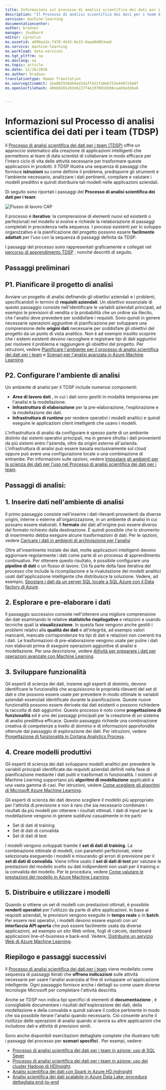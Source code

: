```yaml
---
title: Informazioni sul processo di analisi scientifica dei dati per i team  | Documentazione Microsoft
description: "Il Processo di analisi scientifica dei dati per i team è un metodo sistematico della scienza dei dati per lo sviluppo di applicazioni intelligenti che sfruttano le analisi avanzate."
services: machine-learning
documentationcenter: 
author: bradsev
manager: jhubbard
editor: cgronlun
ms.assetid: a098aa2e-fd79-4543-8e15-9aae9d8b3ee6
ms.service: machine-learning
ms.workload: data-services
ms.tgt_pltfrm: na
ms.devlang: na
ms.topic: article
ms.date: 12/16/2016
ms.author: bradsev
translationtype: Human Translation
ms.sourcegitcommit: 2ea002938d69ad34aff421fa0eb753e449724a8f
ms.openlocfilehash: 49bb8201a93e622774e197801b566caa03ed28a6


---
```

# <a name="what-is-the-team-data-science-process-tdsp"></a>Informazioni sul Processo di analisi scientifica dei dati per i team (TDSP)
Il [Processo di analisi scientifica dei dati per i team (TDSP)](data-science-process-overview.md) offre un approccio sistematico alla creazione di applicazioni intelligenti che permettono ai team di data scientist di collaborare in modo efficace per l'intero ciclo di vita delle attività necessarie per trasformare queste applicazioni in prodotti. Il TDSP illustra una sequenza di passaggi che fornisce **istruzioni** su come definire il problema, predisporre gli strumenti e l'ambiente necessario, analizzare i dati pertinenti, compilare e valutare i modelli predittivi e quindi distribuire tali modelli nelle applicazioni aziendali. 

Di seguito sono riportati i passaggi del **Processo di analisi scientifica dei dati per i team**:  

![Flusso di lavoro CAP](./media/machine-learning-data-science-the-cortana-analytics-process/CAP-workflow.png)

Il processo è **iterativo**: la comprensione di elementi nuovi ed esistenti o perfezionati nel modello si evolve e richiede la rielaborazione di passaggi completati in precedenza nella sequenza. I processi esistenti per lo sviluppo organizzativo e la pianificazione del progetto possono essere **facilmente adattati** per l'uso con la sequenza di passaggi definita da TDSP. 

I passaggi del processo sono rappresentati graficamente e collegati nel [percorso di apprendimento TDSP](https://azure.microsoft.com/documentation/learning-paths/cortana-analytics-process/) , nonché descritti di seguito.  

## <a name="preparation-steps"></a>Passaggi preliminari
## <a name="p1-plan-the-analytics-project"></a>P1. Pianificare il progetto di analisi
Avviare un progetto di analisi definendo gli obiettivi aziendali e i problemi, specificandoli in termini di **requisiti aziendali**. Un obiettivo essenziale di questo passaggio consiste nell'identificare le variabili aziendali principali, ad esempio le previsioni di vendita o la probabilità che un ordine sia illecito, che l'analisi deve prevedere per soddisfare i requisiti. Sono quindi in genere necessarie operazioni aggiuntive di pianificazione per sviluppare una comprensione delle **origini dati** necessarie per soddisfare gli obiettivi del progetto da un punto di vista analitico. Non è ad esempio insolito scoprire che i sistemi esistenti devono raccogliere e registrare tipi di dati aggiuntivi per risolvere il problema e raggiungere gli obiettivi del progetto. Per istruzioni, vedere [Pianificare l'ambiente per il processo di analisi scientifica dei dati per i team](machine-learning-data-science-plan-your-environment.md) e [Scenari per l'analisi avanzata in Azure Machine Learning](machine-learning-data-science-plan-sample-scenarios.md).  

## <a name="p2-setup-analytics-environment"></a>P2. Configurare l'ambiente di analisi
Un ambiente di analisi per il TDSP include numerosi componenti: 

* **Aree di lavoro dati** , in cui i dati sono gestiti in modalità temporanea per l'analisi e la modellazione. 
* **Infrastruttura di elaborazione** per la pre-elaborazione, l'esplorazione e la modellazione dei dati.
* **Infrastruttura di runtime** per rendere operativi i modelli analitici e quindi eseguire le applicazioni client intelligenti che usano i modelli.  

L'infrastruttura di analisi da configurare è spesso parte di un ambiente distinto dai sistemi operativi principali, ma in genere sfrutta i dati provenienti da più sistemi entro l'azienda, oltre da origini esterne all'azienda. L'infrastruttura di analisi può essere basata esclusivamente sul cloud oppure può avere una configurazione locale o una combinazione di entrambe. Per informazioni sulle opzioni, vedere [Impostare gli ambienti per la scienza dei dati per l'uso nel Processo di analisi scientifica dei dati per i team](machine-learning-data-science-environment-setup.md).

## <a name="analytics-steps"></a>Passaggi di analisi:
## <a name="1-ingest-data-into-the-analytical-environment"></a>1. Inserire dati nell'ambiente di analisi
Il primo passaggio consiste nell'inserire i dati rilevanti provenienti da diverse origini, interne o esterne all'organizzazione, in un ambiente di analisi in cui possano essere elaborati. Il **formato** dei dati all'origine può essere diverso dal formato richiesto dalla destinazione. È quindi possibile che lo strumento di inserimento debba eseguire alcune trasformazioni di dati. Per le opzioni, vedere [Caricare i dati in ambienti di archiviazione per l'analisi](machine-learning-data-science-ingest-data.md)

Oltre all'inserimento iniziale dei dati, molte applicazioni intelligenti devono aggiornare regolarmente i dati come parte di un processo di apprendimento continuativo. Per ottenere questo risultato, è possibile configurare una **pipeline di dati** o un flusso di lavoro. Ciò fa parte della fase iterativa del processo che include la ricompilazione e la rivalutazione dei modelli analitici usati dall'applicazione intelligente che distribuisce la soluzione. Vedere, ad esempio, [Spostare i dati da un server SQL locale a SQL Azure con il Data factory di Azure](machine-learning-data-science-move-sql-azure-adf.md).

## <a name="2-explore-and-pre-process-data"></a>2. Esplorare e pre-elaborare i dati
Il passaggio successivo consiste nell'ottenere una migliore comprensione dei dati esaminando le relative **statistiche riepilogative** e relazioni e usando tecniche quali la **visualizzazione**. In questa fase vengono anche gestiti i problemi relativi alla **qualità dei dati** e all'integrità, ad esempio valori mancanti, mancate corrispondenze tra tipi di dati e relazioni non coerenti tra i dati. Le trasformazioni di pre-elaborazione vengono usate per pulire i dati non elaborati prima di eseguire operazioni aggiuntive di analisi e modellazione. Per una descrizione, vedere [Attività per preparare i dati per operazioni avanzate con Machine Learning](machine-learning-data-science-prepare-data.md).

## <a name="3-develop-features"></a>3. Sviluppare funzionalità
Gli esperti di scienza dei dati, insieme agli esperti di dominio, devono identificare le funzionalità che acquisiscono le proprietà rilevanti del set di dati e che possono essere usate per prevedere in modo ottimale le variabili aziendali essenziali identificate durante la pianificazione. Queste nuove funzionalità possono essere derivate dai dati esistenti o possono richiedere la raccolta di dati aggiuntivi. Questo processo è noto come **progettazione di funzionalità** ed è uno dei passaggi principali per la creazione di un sistema di analisi predittiva efficace. Questo passaggio richiede una combinazione creativa di competenze a livello di dominio e di informazioni approfondite ottenute dal passaggio di esplorazione dei dati. Per istruzioni, vedere [Progettazione di funzionalità in Cortana Analytics Process](machine-learning-data-science-create-features.md).

## <a name="4-create-predictive-models"></a>4. Creare modelli produttivi
Gli esperti di scienza dei dati sviluppano modelli analitici per prevedere le variabili principali identificate dai requisiti aziendali definiti nella fase di pianificazione mediante i dati puliti e trasformati in funzionalità. I sistemi di Machine Learning supportano più **algoritmi di modellazione** applicabili a una vasta gamma di casi. Per istruzioni, vedere [Come scegliere gli algoritmi di Microsoft Azure Machine Learning](machine-learning-algorithm-choice.md).

Gli esperti di scienza dei dati devono scegliere il modello più appropriato per l'attività di previsione e non è raro che sia necessario combinare i risultati da più modelli per ottenere i risultati ottimali. I dati di input per la modellazione vengono in genere suddivisi casualmente in tre parti:

* Set di dati di training 
* Set di dati di convalida 
* Set di dati di test 

I modelli vengono sviluppati tramite il **set di dati di training**. La combinazione ottimale di modelli, con parametri perfezionati, viene selezionata eseguendo i modelli e misurando gli errori di previsione per il **set di dati di convalida**. Viene infine usato il **set di dati di test** per valutare le prestazioni del modello scelto su dati indipendenti non usati per il training o la convalida del modello.  Per le procedura, vedere [Come valutare le prestazioni del modello in Azure Machine Learning](machine-learning-evaluate-model-performance.md).

## <a name="5-deploy-and-consume-models"></a>5. Distribuire e utilizzare i modelli
Quando si ottiene un set di modelli con prestazioni ottimali, è possibile **renderli operativi** per l'utilizzo da parte di altre applicazioni. In base ai requisiti aziendali, le previsioni vengono eseguite in **tempo reale** o in **batch**. Per essere resi operativi, i modelli devono essere esposti con un' **interfaccia API aperta** che può essere facilmente usata da diverse applicazioni, ad esempio un sito Web online, fogli di calcolo, dashboard applicazioni line-of-business e back-end. Vedere, [Distribuire un servizio Web di Azure Machine Learning](machine-learning-publish-a-machine-learning-web-service.md).

## <a name="summary-and-next-steps"></a>Riepilogo e passaggi successivi
Il [Processo di analisi scientifica dei dati per i team](https://azure.microsoft.com/documentation/learning-paths/cortana-analytics-process/) viene modellato come sequenza di passaggi iterati che **offrono indicazioni** sulle attività necessarie per usare l'analisi avanzata al fine di sviluppare un'applicazione intelligente. Ogni passaggio fornisce anche i dettagli su come usare diverse tecnologie Microsoft per completare l'attività descritta. 

Anche se TDSP non indica tipi specifici di elementi di **documentazione** , è consigliabile documentare i risultati dell'esplorazione dei dati, della modellazione e della convalida e quindi salvare il codice pertinente in modo che sia possibile iterare l'analisi quando necessario. Ciò consente anche il riutilizzo delle operazioni di analisi quando si lavora su altre applicazioni che includono dati e attività di previsioni simili.

Sono anche disponibili esercitazioni dettagliate complete che illustrano tutti i passaggi del processo per **scenari specifici** . Per esempi, vedere:

* [Processo di analisi scientifica dei dati per i team in azione: uso di SQL Sever](machine-learning-data-science-process-sql-walkthrough.md)
* [Processo di analisi scientifica dei dati per i team in azione: uso dei cluster Hadoop di HDInsight](machine-learning-data-science-process-hive-walkthrough.md).
* [Analisi scientifica dei dati con Spark in Azure HD.mdnsight](machine-learning-data-science-spark-overview.md)
* [Analisi scientifica dei dati scalabile in Azure Data Lake: procedura dettagliata end-to-end](machine-learning-data-science-process-data-lake-walkthrough.md)




<!--HONumber=Nov16_HO3-->


